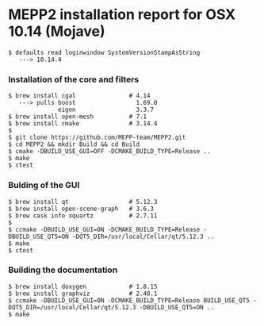 # MEPP2 installation report for OSX 10.14 (Mojave)
````
$ defaults read loginwindow SystemVersionStampAsString
   ---> 10.14.4
````

### Installation of the core and filters
````
$ brew install cgal               # 4.14
   ---> pulls boost                 1.69.0
              eigen                 3.3.7
$ brew install open-mesh          # 7.1
$ brew install cmake              # 3.14.4
$
$ git clone https://github.com/MEPP-team/MEPP2.git
$ cd MEPP2 && mkdir Build && cd Build
$ cmake -DBUILD_USE_GUI=OFF -DCMAKE_BUILD_TYPE=Release ..
$ make
$ ctest
````

### Bulding of the GUI
````
$ brew install qt                 # 5.12.3
$ brew install open-scene-graph   # 3.6.3
$ brew cask info xquartz          # 2.7.11
$
$ ccmake -DBUILD_USE_GUI=ON -DCMAKE_BUILD_TYPE=Release -DBUILD_USE_QT5=ON -DQT5_DIR=/usr/local/Cellar/qt/5.12.3 ..
$ make
$ ctest
````

### Building the documentation
````
$ brew install doxygen            # 1.8.15
$ brew install graphviz           # 2.40.1
$ ccmake -DBUILD_USE_GUI=ON -DCMAKE_BUILD_TYPE=Release BUILD_USE_QT5 -DQT5_DIR=/usr/local/Cellar/qt/5.12.3 -DBUILD_USE_QT5=ON ..
$ make
````
